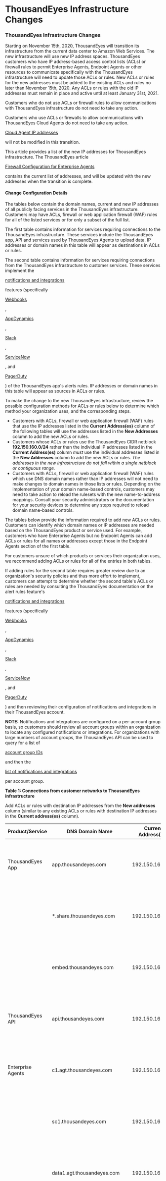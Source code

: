 # ThousandEyes Infrastructure Changes

### ThousandEyes Infrastructure Changes <a href="#thousandeyes-infrastructure-changes" id="thousandeyes-infrastructure-changes"></a>

Starting on November 15th, 2020, ThousandEyes will transition its infrastructure from the current data center to Amazon Web Services. The new infrastructure will use new IP address spaces. ThousandEyes customers who have IP address-based access control lists (ACLs) or firewall rules to permit Enterprise Agents, Endpoint Agents or other resources to communicate specifically with the ThousandEyes infrastructure will need to update those ACLs or rules. New ACLs or rules for the new addresses must be added to the existing ACLs and rules no later than November 15th, 2020. Any ACLs or rules with the old IP addresses must remain in place and active until at least January 31st, 2021.

Customers who do not use ACLs or firewall rules to allow communications with ThousandEyes infrastructure do not need to take any action.

Customers who use ACLs or firewalls to allow communications with ThousandEyes Cloud Agents do not need to take any action.

[Cloud Agent IP addresses](https://docs.thousandeyes.com/product-documentation/api/obtaining-a-list-of-thousandeyes-agent-ip-addresses)

will not be modified in this transition.

This article provides a list of the new IP addresses for ThousandEyes infrastructure. The ThousandEyes article

[Firewall Configuration for Enterprise Agents](https://docs.thousandeyes.com/product-documentation/enterprise-agents/firewall-configuration-for-enterprise-agents)

contains the current list of addresses, and will be updated with the new addresses when the transition is complete.

#### Change Configuration Details <a href="#change-configuration-details" id="change-configuration-details"></a>

The tables below contain the domain names, current and new IP addresses of all publicly facing services in the ThousandEyes infrastructure. Customers may have ACLs, firewall or web application firewall (WAF) rules for all of the listed services or for only a subset of the full list.

The first table contains information for services requiring connections to the ThousandEyes infrastructure. These services include the ThousandEyes app, API and services used by ThousandEyes Agents to upload data. IP addresses or domain names in this table will appear as destinations in ACLs or rules.

The second table contains information for services requiring connections from the ThousandEyes infrastructure to customer services. These services implement the

[notifications and integrations](https://docs.thousandeyes.com/product-documentation/alerts/how-alerts-work#notifications)

features (specifically

[Webhooks](https://docs.thousandeyes.com/product-documentation/alerts/using-webhooks-server-sample-code-included)

,

[AppDynamics](https://docs.thousandeyes.com/product-documentation/alerts/integrations/appdynamics-integration)

,

[Slack](https://docs.thousandeyes.com/product-documentation/alerts/integrations/slack-integration)

,

[ServiceNow](https://docs.thousandeyes.com/product-documentation/alerts/integrations/servicenow-integration)

, and

[PagerDuty](https://docs.thousandeyes.com/product-documentation/alerts/integrations/pagerduty-integration)

) of the ThousandEyes app's alerts rules. IP addresses or domain names in this table will appear as sources in ACLs or rules.

To make the change to the new ThousandEyes infrastructure, review the possible configuration methods for ACLs or rules below to determine which method your organization uses, and the corresponding steps.

* Customers with ACLs, firewall or web application firewall (WAF) rules that use the IP addresses listed in the **Current Address(es)** column of the following tables will use the addresses listed in the **New Addresses** column to add the new ACLs or rules.
* Customers whose ACLs or rules use the ThousandEyes CIDR netblock **192.150.160.0/24** rather than the individual IP addresses listed in the **Current Address(es)** column _must_ use the individual addresses listed in the **New Addresses** column to add the new ACLs or rules. _The addresses in the new infrastructure do not fall within a single netblock or contiguous range._
* Customers with ACLs, firewall or web application firewall (WAF) rules which use DNS domain names rather than IP addresses will not need to make changes to domain names in those lists or rules. Depending on the implementation of your domain name-based controls, customers may need to take action to reload the rulesets with the new name-to-address mappings. Consult your security administrators or the documentation for your security devices to determine any steps required to reload domain name-based controls.

The tables below provide the information required to add new ACLs or rules. Customers can identify which domain names or IP addresses are needed based on the ThousandEyes product or service used. For example, customers who have Enterprise Agents but no Endpoint Agents can add ACLs or rules for all names or addresses except those in the Endpoint Agents section of the first table.

For customers unsure of which products or services their organization uses, we recommend adding ACLs or rules for all of the entries in both tables.

If adding rules for the second table requires greater review due to an organization's security policies and thus more effort to implement, customers can attempt to determine whether the second table's ACLs or rules are needed by consulting the ThousandEyes documentation on the alert rules feature's

[notifications and integrations](https://docs.thousandeyes.com/product-documentation/alerts/how-alerts-work#notifications)

features (specifically

[Webhooks](https://docs.thousandeyes.com/product-documentation/alerts/using-webhooks-server-sample-code-included)

,

[AppDynamics](https://docs.thousandeyes.com/product-documentation/alerts/integrations/appdynamics-integration)

,

[Slack](https://docs.thousandeyes.com/product-documentation/alerts/integrations/slack-integration)

,

[ServiceNow](https://docs.thousandeyes.com/product-documentation/alerts/integrations/servicenow-integration)

, and

[PagerDuty](https://docs.thousandeyes.com/product-documentation/alerts/integrations/pagerduty-integration)

) and then reviewing their configuration of notifications and integrations in their ThousandEyes account.

**NOTE:** Notifications and integrations are configured on a per-account group basis, so customers should review all account groups within an organization to locate any configured notifications or integrations. For organizations with large numbers of account groups, the ThousandEyes API can be used to query for a list of

[account group IDs](https://developer.thousandeyes.com/v6/#/accountcontext)

and then the

[list of notifications and integrations](https://developer.thousandeyes.com/v6/alerts/#/integrations)

per account group.

**Table 1: Connections from customer networks to ThousandEyes infrastructure**

Add ACLs or rules with destination IP addresses from the **New addresses** column (similar to any existing ACLs or rules with destination IP addresses in the **Current address(es)** column).

| Product/Service   | DNS Domain Name               | Current Address(es) | New Addresses                                                                     |
| ----------------- | ----------------------------- | ------------------- | --------------------------------------------------------------------------------- |
| ThousandEyes App  | app.thousandeyes.com          | 192.150.160.193     | <p>50.18.71.33</p><p>54.241.92.230</p><p>13.248.203.51</p><p>76.223.82.139</p>    |
| ​                 | \*.share.thousandeyes.com     | 192.150.160.195     | <p>50.18.147.222</p><p>54.177.244.79</p><p>13.248.217.17</p><p>76.223.69.131</p>  |
| ​                 | embed.thousandeyes.com        | 192.150.160.202     | <p>52.9.5.97</p><p>54.177.66.87</p><p>75.2.122.52</p><p>99.83.143.133</p>         |
| ThousandEyes API  | api.thousandeyes.com          | 192.150.160.194     | <p>54.177.34.231</p><p>54.193.142.147</p><p>13.248.200.34</p><p>76.223.86.189</p> |
| Enterprise Agents | c1.agt.thousandeyes.com       | 192.150.160.17      | <p>13.52.142.100</p><p>54.215.23.174</p><p>75.2.66.34</p><p>99.83.133.153</p>     |
| ​                 | sc1.thousandeyes.com          | 192.150.160.18      | <p>54.153.76.24</p><p>54.215.2.49</p><p>75.2.105.19</p><p>99.83.165.166</p>       |
| ​                 | data1.agt.thousandeyes.com    | 192.150.160.203     | <p>18.144.149.12</p><p>54.219.22.100</p><p>13.248.204.16</p><p>76.223.76.176</p>  |
| ​                 | ntrav.thousandeyes.com        | 192.150.160.20      | <p>54.176.41.14</p><p>54.241.50.7</p><p>75.2.27.3</p><p>99.83.136.191</p>         |
| ​                 | crashreports.thousandeyes.com | 192.150.160.50      | <p>204.236.190.123</p><p>54.241.250.221</p><p>75.2.49.1</p><p>99.83.242.129</p>   |
| Endpoint Agents   | c1.eb.thousandeyes.com        | 192.150.160.199     | <p>204.236.184.131</p><p>52.9.192.109</p><p>75.2.45.13</p><p>99.83.250.143</p>    |
| ​                 | data.eb.thousandeyes.com      | 192.150.160.200     | <p>50.18.29.173</p><p>54.176.79.58</p><p>13.248.210.21</p><p>76.223.72.156</p>    |

**Table 2: Connections to customer networks from ThousandEyes infrastructure**

Add ACLs or rules with source IP addresses from the **New addresses** column (similar to any existing ACLs or rules with source IP addresses in the **Current address(es)** column).

| Product/Service                           | DNS Domain Name | Current Addresses                          | New Addresses                         |
| ----------------------------------------- | --------------- | ------------------------------------------ | ------------------------------------- |
| Alert Rule Notifications and Integrations | Not applicable  | <p>192.150.160.12</p><p>192.150.160.13</p> | <p>52.52.142.26</p><p>52.52.36.83</p> |

For customers considering switching their IP address-based ACLs or rules to use domain names, be aware that the domain names are not currently protected by DNSSEC.

Customers should add the new IP addresses or DNS domain names by November 15th, 2020. Customers should allow sufficient time to submit these changes to any configuration or change control processes used in their organization. ACLs or rules with the old IP addresses must remain in place and active until at least January 31st, 2021 or until further notice.

As the date for the cutover approaches, consult this article or the ThousandEyes

[Changelog](https://docs.thousandeyes.com/whats-new/changelog)

for updates. Customers may also contact

ThousandEyes Customer Engineering

with questions or concerns, or contact us via in-app chat.
